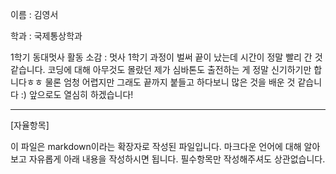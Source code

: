 
이름 : 김영서

학과 : 국제통상학과

1학기 동대멋사 활동 소감 : 
멋사 1학기 과정이 벌써 끝이 났는데 시간이 정말 빨리 간 것 같습니다. 
코딩에 대해 아무것도 몰랐던 제가 심바톤도 출전하는 게 정말 신기하기만 합니다ㅎㅎ
물론 엄청 어렵지만 그래도 끝까지 붙들고 하다보니 많은 것을 배운 것 같습니다 :)
앞으로도 열심히 하겠습니다!

---

[자율항목]

이 파일은 markdown이라는 확장자로 작성된 파일입니다. 마크다운 언어에 대해 알아보고 자유롭게 아래 내용을 작성하시면 됩니다. 필수항목만 작성해주셔도 상관없습니다.